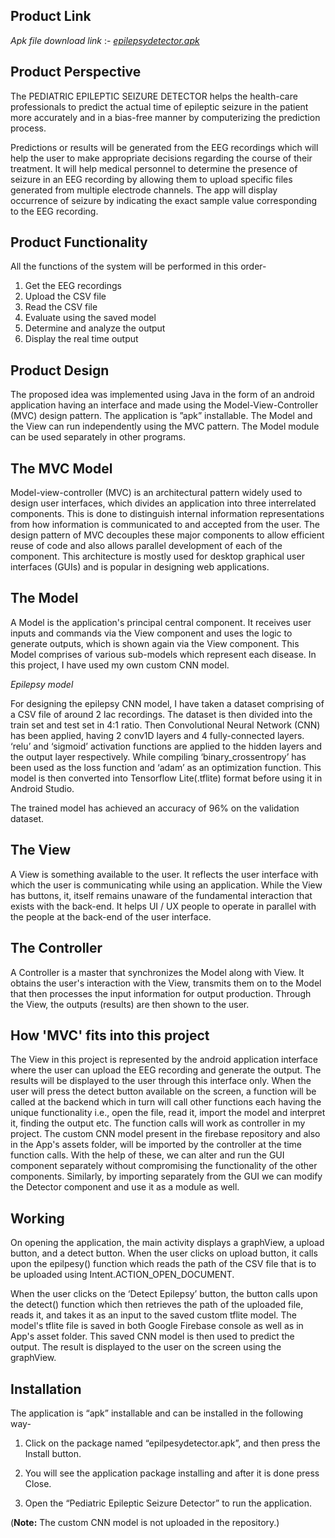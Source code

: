 ## Product Link
*Apk file download link* :- [*epilepsydetector.apk*](https://drive.google.com/file/d/1F9dxHHHTRm5XUWBFWyqAu1YlHmUfbT7Q/view?usp=sharing)

## Product Perspective

The PEDIATRIC EPILEPTIC SEIZURE DETECTOR helps the health-care professionals to predict the actual time of epileptic seizure in the patient more accurately and in a bias-free manner by computerizing the prediction process.

Predictions or results will be generated from the EEG recordings which will help the user to make appropriate decisions regarding the course of their treatment. It will help medical personnel to determine the presence of seizure in an EEG recording by allowing them to upload specific files generated from multiple electrode channels.
The app will display occurrence of seizure by indicating the exact sample value corresponding to the EEG recording.

## Product Functionality

All the functions of the system will be performed in this order-

1. Get the EEG recordings
2. Upload the CSV file
3. Read the CSV file
4. Evaluate using the saved model
5. Determine and analyze the output
6. Display the real time output

## Product Design

The proposed idea was implemented using Java in the form of an android application having an interface and made using the Model-View-Controller (MVC) design pattern. The application is ”apk” installable. The Model and the View can run independently using the MVC pattern. The Model module can be used separately in other programs.


## The MVC Model

Model-view-controller (MVC) is an architectural pattern widely used to design user interfaces, which divides an application into three interrelated components. This is done to distinguish internal information representations from how information is communicated to and accepted from the user. The design pattern of MVC decouples these major components to allow efficient reuse of code and also allows parallel development of each of the component. This architecture is mostly used for desktop graphical user interfaces (GUIs) and is popular in designing web applications.


## The Model

A Model is the application's principal central component. It receives user inputs and commands via the View component and uses the logic to generate outputs, which is shown again via the View component. This Model comprises of various sub-models which represent each disease. In this project, I have used my own custom CNN model.


*Epilepsy model*

For designing the epilepsy CNN model, I have taken a dataset comprising of a CSV file of around 2 lac recordings. The dataset is then divided into the train set and test set in 4:1 ratio. Then Convolutional Neural Network (CNN) has been applied, having 2 conv1D layers and 4 fully-connected layers. ‘relu’ and ‘sigmoid’ activation functions are applied to the hidden layers and the output layer respectively. While compiling ‘binary_crossentropy’ has been used as the loss function and ‘adam’ as an optimization function. This model is then converted into Tensorflow Lite(.tflite) format before using it in Android Studio.

The trained model has achieved an accuracy of 96% on the validation dataset.



## The View

A View is something available to the user. It reflects the user interface with which the user is communicating while using an application. While the View has buttons, it, itself remains unaware of the fundamental interaction that exists with the back-end. It helps UI / UX people to operate in parallel with the people at the back-end of the user interface.

## The Controller

A Controller is a master that synchronizes the Model along with View. It obtains the user's interaction with the View, transmits them on to the Model that then processes the input information for output production. Through the View, the outputs (results) are then shown to the user.

## How 'MVC' fits into this project

The View in this project is represented by the android application interface where the user can upload the EEG recording and generate the output. The results will be displayed to the user through this interface only. When the user will press the detect button available on the screen, a function will be called at the backend which in turn will call other functions each having the unique functionality i.e., open the file, read it, import the model and interpret it, finding the output etc. The function calls will work as controller in my project. The custom CNN model present in the firebase repository and also in the App's assets folder, will be imported by the controller at the time function calls. With the help of these, we can alter and run the GUI component separately without compromising the functionality of the other components. Similarly, by importing separately from the GUI we can modify the Detector component and use it as a module as well.

## Working

On opening the application, the main activity displays a graphView, a upload button, and a detect button. When the user clicks on upload button, it calls upon the epilpesy() function which reads the path of the CSV file that is to be uploaded using Intent.ACTION_OPEN_DOCUMENT.

When the user clicks on the ‘Detect Epilepsy’ button, the button calls upon the detect() function which then retrieves the path of the uploaded file, reads it, and takes it as an input to the saved custom tflite model. The model's tflite file is saved in both Google Firebase console as well as in App's asset folder. This saved CNN model is then used to predict the output. The result is displayed to the user on the screen using the graphView.

## Installation

The application is “apk” installable and can be installed in the following way-

1. Click on the package named “epilpesydetector.apk”, and then press the Install button.

2. You will see the application package installing and after it is done press Close.

3. Open the “Pediatric Epileptic Seizure Detector” to run the application.


(**Note:** The custom CNN model is not uploaded in the repository.)
